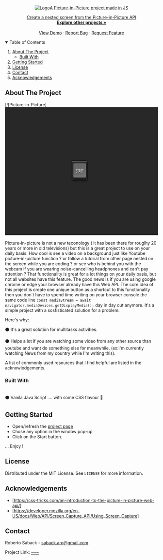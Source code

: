 
<!-- PROJECT LOGO -->
<br />
<p align="center">
  <a href="">
    <img src="https://images.unsplash.com/photo-1530250418330-cb2c35da5277?ixid=MnwxMjA3fDB8MHxwaG90by1wYWdlfHx8fGVufDB8fHx8&ixlib=rb-1.2.1&auto=format&fit=crop&w=1350&q=80" alt="Logo" width="400" height="120>
  </a> 

  <h3 align="center">A Picture-in-Picture project made in JS</h3>

  <p align="center">
   Create a nested screen from the Picture-in-Picture API
    <br />
    <a href="https://github.com/RobertoSaback"><strong>Explore other projects »</strong></a>
    <br />
    <br />
    <a href="">View Demo</a>
    ·
    <a href="https://github.com/robertosaback/Video-Player-Component/issues">Report Bug</a>
    ·
    <a href="https://github.com/robertosaback/Video-Player-Component/issues">Request Feature</a>
  </p>
</p>



<!-- TABLE OF CONTENTS -->
<details open="open">
  <summary>Table of Contents</summary>
  <ol>
    <li>
      <a href="#about-the-project">About The Project</a>
      <ul>
        <li><a href="#built-with">Built With</a></li>
      </ul>
    </li>
    <li>
      <a href="#getting-started">Getting Started</a>
    </li>
    <li><a href="#license">License</a></li>
    <li><a href="#contact">Contact</a></li>
    <li><a href="#acknowledgements">Acknowledgements</a></li>
  </ol>
</details>



<!-- ABOUT THE PROJECT -->
## About The Project

[![Picture-in-Picture][ <img src="https://github.com/RobertoSaback/Picture-in-Picture/blob/main/picinpic.gif" alt="Logo" width="690" height="420">](https://example.com)

Picture-in-picture is not a new teconology ( it has been there for rouglhy 20 years or more in old televisions) but this is a great project to use on your daily basis. How cool is see a video on a background just like Youtube picture-in-picture function ? or follow a tutorial from  other page nested on the screen while  you are coding ? or see who is  behind you with the webcam if you are wearing noise-cancelling headphones and can't pay attention ?
That functionality  is great for a lot things  on your daily basis, but not all websites have this feature. The good news is if you are using google chrome or edge your browser already have this Web API. The core idea of this project is create one unique button as a shortcut to this functionality then you don´t have to spend time writing on your browser console  the same code line `const mediaStream = await navigator.mediaDevices.getDisplayMedia();` day in day out anymore. It's a simple project with a sosfisticated solution for a problem.


Here's why:

⚫  It's a great solution for multitasks activities. <br>

⚫  Helps a lot if you are watching some video from any other source than youtube and want do something else for meanwhile. (ex:I'm currently watching News from  my country while I'm writing this). <br>

A list of commonly used resources that I find helpful are listed in the acknowledgements.

### Built With <br><br>

⚫  Vanila Java Script .... with some CSS flavour :icecream:


<!-- GETTING STARTED -->
## Getting Started

*  Open/refresh the <a href="">project page</a>
* Chose any option in the window pop-up
* Click on the Start button.
 
... Enjoy ! 

<!-- LICENSE -->
## License

Distributed under the MIT License. See `LICENSE` for more information.

<!-- ACKNOWLEDGEMENTS -->
## Acknowledgements
* [https://css-tricks.com/an-introduction-to-the-picture-in-picture-web-api/]
* [https://developer.mozilla.org/en-US/docs/Web/API/Screen_Capture_API/Using_Screen_Capture]

<!-- CONTACT -->
## Contact

Roberto Saback  - saback.arq@gmail.com

Project Link: [----](https://github.com/robertosaback/repo_name)
